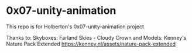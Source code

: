 # 0x07-unity-animation
This repo is for Holberton's 0x07-unity-animation project



Thanks to:
Skyboxes: Farland Skies - Cloudy Crown
and
Models: Kenney's Nature Pack Extended
https://kenney.nl/assets/nature-pack-extended
